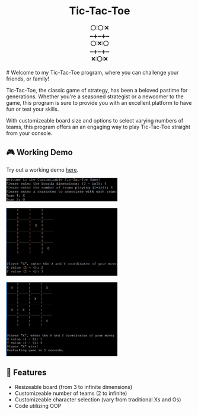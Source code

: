 <h1 align="center"> Tic-Tac-Toe </h1>
<p align="center">
⁣⭕❕⭕❕❌ <br>
➖➕➖➕➖ <br>
⭕❕⁣❌❕⭕ <br>
➖➕➖➕➖ <br>
❌❕⭕❕❌ <br>
</p>
#
Welcome to my Tic-Tac-Toe program, where you can challenge your friends, or family!

Tic-Tac-Toe, the classic game of strategy, has been a beloved pastime for generations. Whether you're a seasoned strategist or a newcomer to the game, this program is sure to provide you with an excellent platform to have fun or test your skills. 

With customizeable board size and options to select varying numbers of teams, this program offers an an engaging way to play Tic-Tac-Toe straight from your console. 

## 🎮 Working Demo

Try out a working demo [here](https://onlinegdb.com/S1LLdhutl).
<p align="left" style="">
  <img src="https://raw.githubusercontent.com/AndyDerevyanko/TicTacToe/main/images/demo.png" alt="demo" width="300">
</p>
<p align="left" style="">
  <img src="https://raw.githubusercontent.com/AndyDerevyanko/TicTacToe/main/images/demo2.png" alt="demo2" width="300">
</p>
<p align="left" style="">
  <img src="https://raw.githubusercontent.com/AndyDerevyanko/TicTacToe/main/images/demo3.png" alt="demo3" width="300">
</p>

## 🧩 Features

- Resizeable board (from 3 to infinite dimensions)
- Customizeable number of teams (2 to infinite)
- Customizeable character selection (vary from traditional Xs and Os)
- Code utilizing OOP 




